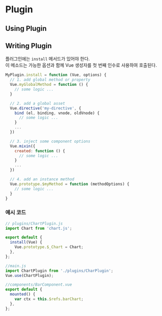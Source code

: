 # Plugin

## Using Plugin

## Writing Plugin

플러그인에는 `install` 메서드가 있어야 한다.  
이 메소드는 가능한 옵션과 함께 Vue 생성자를 첫 번째 인수로 사용하여 호출된다.

```js
MyPlugin.install = function (Vue, options) {
  // 1. add global method or property
  Vue.myGlobalMethod = function () {
    // some logic ...
  }

  // 2. add a global asset
  Vue.directive('my-directive', {
    bind (el, binding, vnode, oldVnode) {
      // some logic ...
    }
    ...
  })

  // 3. inject some component options
  Vue.mixin({
    created: function () {
      // some logic ...
    }
    ...
  })

  // 4. add an instance method
  Vue.prototype.$myMethod = function (methodOptions) {
    // some logic ...
  }
}
```

### 예시 코드

```js
// plugins/ChartPlugin.js
import Chart from 'chart.js';

export default {
  install(Vue) {
    Vue.prototype.$_Chart = Chart;
  },
};
```

```js
//main.js
import ChartPlugin from './plugins/CharPlugin';
Vue.use(ChartPlugin);
```

```js
//components/BarComponent.vue
export default {
  mounted() {
    var ctx = this.$refs.barChart;
  },
};
```
